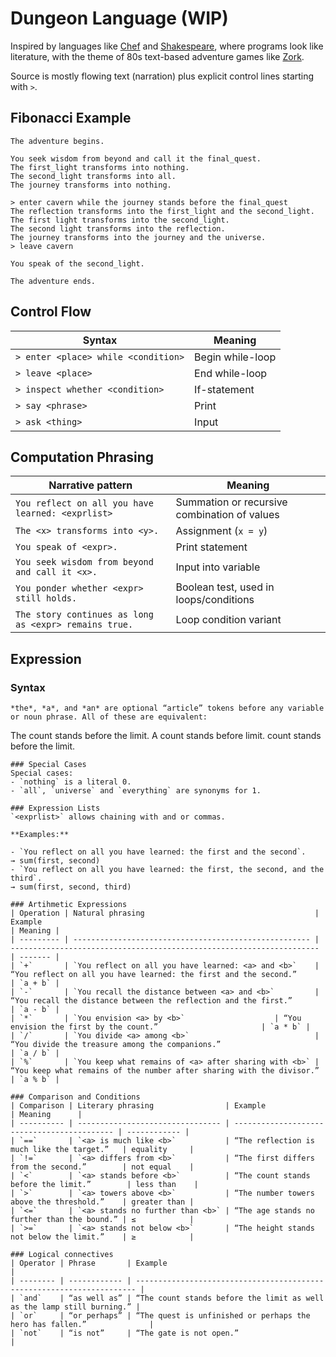# Dungeon Language (WIP)
Inspired by languages like [Chef](https://www.dangermouse.net/esoteric/chef.html) and [Shakespeare](https://en.wikipedia.org/wiki/Shakespeare_Programming_Language), where programs look like literature, with the theme of 80s text-based adventure games like [Zork](https://en.wikipedia.org/wiki/Zork).

Source is mostly flowing text (narration) plus explicit control lines starting with `>`.

## Fibonacci Example
```
The adventure begins.

You seek wisdom from beyond and call it the final_quest.
The first_light transforms into nothing.
The second_light transforms into all.
The journey transforms into nothing.

> enter cavern while the journey stands before the final_quest
The reflection transforms into the first_light and the second_light.
The first light transforms into the second_light.
The second light transforms into the reflection.
The journey transforms into the journey and the universe.
> leave cavern

You speak of the second_light.

The adventure ends.
```

## Control Flow
| Syntax                              | Meaning                               |
| ----------------------------------- | ------------------------------------- |
| `> enter <place> while <condition>` | Begin while-loop                      |
| `> leave <place>`                   | End while-loop                        |
| `> inspect whether <condition>`     | If-statement                          |
| `> say <phrase>`                    | Print                                 |
| `> ask <thing>`                     | Input                                 |

## Computation Phrasing
| Narrative pattern                                     | Meaning                                      |
| ----------------------------------------------------- | -------------------------------------------- |
| `You reflect on all you have learned: <exprlist>`     | Summation or recursive combination of values |
| `The <x> transforms into <y>.`                        | Assignment (`x = y`)                         |
| `You speak of <expr>.`                                | Print statement                              |
| `You seek wisdom from beyond and call it <x>.`        | Input into variable                          |
| `You ponder whether <expr> still holds.`              | Boolean test, used in loops/conditions       |
| `The story continues as long as <expr> remains true.` | Loop condition variant                       |

## Expression 
### Syntax
```
*the*, *a*, and *an* are optional “article” tokens before any variable or noun phrase. All of these are equivalent:
```
The count stands before the limit.
A count stands before limit.
count stands before the limit.
```
### Special Cases
Special cases:
- `nothing` is a literal 0.
- `all`, `universe` and `everything` are synonyms for 1.

### Expression Lists
`<exprlist>` allows chaining with and or commas.

**Examples:**

- `You reflect on all you have learned: the first and the second`.
→ sum(first, second)
- `You reflect on all you have learned: the first, the second, and the third`.
→ sum(first, second, third)

### Artihmetic Expressions
| Operation | Natural phrasing                                      | Example                                                               | Meaning |
| --------- | ----------------------------------------------------- | --------------------------------------------------------------------- | ------- |
| `+`       | `You reflect on all you have learned: <a> and <b>`    | “You reflect on all you have learned: the first and the second.”      | `a + b` |
| `-`       | `You recall the distance between <a> and <b>`         | “You recall the distance between the reflection and the first.”       | `a - b` |
| `*`       | `You envision <a> by <b>`                    | “You envision the first by the count.”                       | `a * b` |
| `/`       | `You divide <a> among <b>`                            | “You divide the treasure among the companions.”                       | `a / b` |
| `%`       | `You keep what remains of <a> after sharing with <b>` | “You keep what remains of the number after sharing with the divisor.” | `a % b` |

### Comparison and Conditions
| Comparison | Literary phrasing                | Example                                     | Meaning      |
| ---------- | -------------------------------- | ------------------------------------------- | ------------ |
| `==`       | `<a> is much like <b>`           | “The reflection is much like the target.”   | equality     |
| `!=`       | `<a> differs from <b>`           | “The first differs from the second.”        | not equal    |
| `<`        | `<a> stands before <b>`          | “The count stands before the limit.”        | less than    |
| `>`        | `<a> towers above <b>`           | “The number towers above the threshold.”    | greater than |
| `<=`       | `<a> stands no further than <b>` | “The age stands no further than the bound.” | ≤            |
| `>=`       | `<a> stands not below <b>`       | “The height stands not below the limit.”    | ≥            |

### Logical connectives
| Operator | Phrase       | Example                                                                |
| -------- | ------------ | ---------------------------------------------------------------------- |
| `and`    | “as well as” | “The count stands before the limit as well as the lamp still burning.” |
| `or`     | “or perhaps” | “The quest is unfinished or perhaps the hero has fallen.”              |
| `not`    | “is not”     | “The gate is not open.”                                                |

